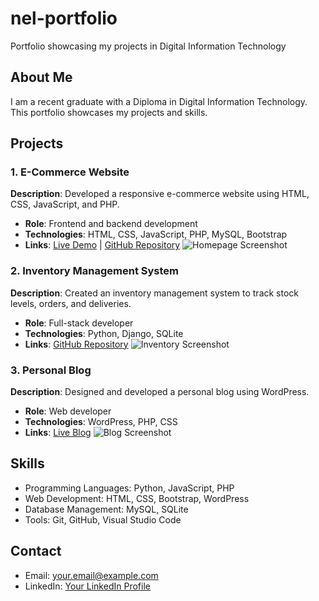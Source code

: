 # nel-portfolio
Portfolio showcasing my projects in Digital Information Technology

## About Me
I am a recent graduate with a Diploma in Digital Information Technology. This portfolio showcases my projects and skills.

## Projects

### 1. E-Commerce Website
**Description**: Developed a responsive e-commerce website using HTML, CSS, JavaScript, and PHP.
- **Role**: Frontend and backend development
- **Technologies**: HTML, CSS, JavaScript, PHP, MySQL, Bootstrap
- **Links**: [Live Demo](http://example.com) | [GitHub Repository](http://github.com/example)
![Homepage Screenshot](http://example.com/screenshot1.png)

### 2. Inventory Management System
**Description**: Created an inventory management system to track stock levels, orders, and deliveries.
- **Role**: Full-stack developer
- **Technologies**: Python, Django, SQLite
- **Links**: [GitHub Repository](http://github.com/example)
![Inventory Screenshot](http://example.com/screenshot2.png)

### 3. Personal Blog
**Description**: Designed and developed a personal blog using WordPress.
- **Role**: Web developer
- **Technologies**: WordPress, PHP, CSS
- **Links**: [Live Blog](http://example.com)
![Blog Screenshot](http://example.com/screenshot3.png)

## Skills
- Programming Languages: Python, JavaScript, PHP
- Web Development: HTML, CSS, Bootstrap, WordPress
- Database Management: MySQL, SQLite
- Tools: Git, GitHub, Visual Studio Code

## Contact
- Email: [your.email@example.com](mailto:your.email@example.com)
- LinkedIn: [Your LinkedIn Profile](http://linkedin.com/in/yourprofile)
